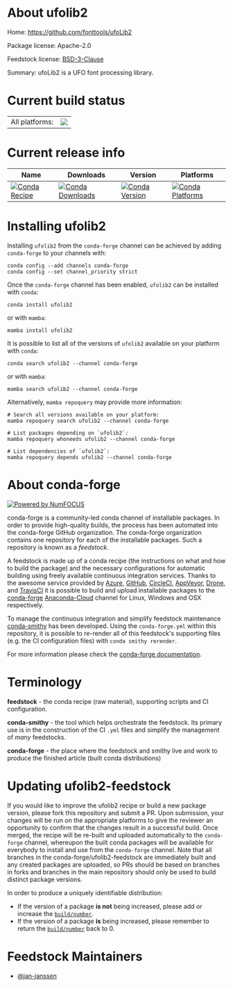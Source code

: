 About ufolib2
=============

Home: https://github.com/fonttools/ufoLib2

Package license: Apache-2.0

Feedstock license: [BSD-3-Clause](https://github.com/conda-forge/ufolib2-feedstock/blob/main/LICENSE.txt)

Summary: ufoLib2 is a UFO font processing library.

Current build status
====================


<table><tr><td>All platforms:</td>
    <td>
      <a href="https://dev.azure.com/conda-forge/feedstock-builds/_build/latest?definitionId=16941&branchName=main">
        <img src="https://dev.azure.com/conda-forge/feedstock-builds/_apis/build/status/ufolib2-feedstock?branchName=main">
      </a>
    </td>
  </tr>
</table>

Current release info
====================

| Name | Downloads | Version | Platforms |
| --- | --- | --- | --- |
| [![Conda Recipe](https://img.shields.io/badge/recipe-ufolib2-green.svg)](https://anaconda.org/conda-forge/ufolib2) | [![Conda Downloads](https://img.shields.io/conda/dn/conda-forge/ufolib2.svg)](https://anaconda.org/conda-forge/ufolib2) | [![Conda Version](https://img.shields.io/conda/vn/conda-forge/ufolib2.svg)](https://anaconda.org/conda-forge/ufolib2) | [![Conda Platforms](https://img.shields.io/conda/pn/conda-forge/ufolib2.svg)](https://anaconda.org/conda-forge/ufolib2) |

Installing ufolib2
==================

Installing `ufolib2` from the `conda-forge` channel can be achieved by adding `conda-forge` to your channels with:

```
conda config --add channels conda-forge
conda config --set channel_priority strict
```

Once the `conda-forge` channel has been enabled, `ufolib2` can be installed with `conda`:

```
conda install ufolib2
```

or with `mamba`:

```
mamba install ufolib2
```

It is possible to list all of the versions of `ufolib2` available on your platform with `conda`:

```
conda search ufolib2 --channel conda-forge
```

or with `mamba`:

```
mamba search ufolib2 --channel conda-forge
```

Alternatively, `mamba repoquery` may provide more information:

```
# Search all versions available on your platform:
mamba repoquery search ufolib2 --channel conda-forge

# List packages depending on `ufolib2`:
mamba repoquery whoneeds ufolib2 --channel conda-forge

# List dependencies of `ufolib2`:
mamba repoquery depends ufolib2 --channel conda-forge
```


About conda-forge
=================

[![Powered by
NumFOCUS](https://img.shields.io/badge/powered%20by-NumFOCUS-orange.svg?style=flat&colorA=E1523D&colorB=007D8A)](https://numfocus.org)

conda-forge is a community-led conda channel of installable packages.
In order to provide high-quality builds, the process has been automated into the
conda-forge GitHub organization. The conda-forge organization contains one repository
for each of the installable packages. Such a repository is known as a *feedstock*.

A feedstock is made up of a conda recipe (the instructions on what and how to build
the package) and the necessary configurations for automatic building using freely
available continuous integration services. Thanks to the awesome service provided by
[Azure](https://azure.microsoft.com/en-us/services/devops/), [GitHub](https://github.com/),
[CircleCI](https://circleci.com/), [AppVeyor](https://www.appveyor.com/),
[Drone](https://cloud.drone.io/welcome), and [TravisCI](https://travis-ci.com/)
it is possible to build and upload installable packages to the
[conda-forge](https://anaconda.org/conda-forge) [Anaconda-Cloud](https://anaconda.org/)
channel for Linux, Windows and OSX respectively.

To manage the continuous integration and simplify feedstock maintenance
[conda-smithy](https://github.com/conda-forge/conda-smithy) has been developed.
Using the ``conda-forge.yml`` within this repository, it is possible to re-render all of
this feedstock's supporting files (e.g. the CI configuration files) with ``conda smithy rerender``.

For more information please check the [conda-forge documentation](https://conda-forge.org/docs/).

Terminology
===========

**feedstock** - the conda recipe (raw material), supporting scripts and CI configuration.

**conda-smithy** - the tool which helps orchestrate the feedstock.
                   Its primary use is in the construction of the CI ``.yml`` files
                   and simplify the management of *many* feedstocks.

**conda-forge** - the place where the feedstock and smithy live and work to
                  produce the finished article (built conda distributions)


Updating ufolib2-feedstock
==========================

If you would like to improve the ufolib2 recipe or build a new
package version, please fork this repository and submit a PR. Upon submission,
your changes will be run on the appropriate platforms to give the reviewer an
opportunity to confirm that the changes result in a successful build. Once
merged, the recipe will be re-built and uploaded automatically to the
`conda-forge` channel, whereupon the built conda packages will be available for
everybody to install and use from the `conda-forge` channel.
Note that all branches in the conda-forge/ufolib2-feedstock are
immediately built and any created packages are uploaded, so PRs should be based
on branches in forks and branches in the main repository should only be used to
build distinct package versions.

In order to produce a uniquely identifiable distribution:
 * If the version of a package **is not** being increased, please add or increase
   the [``build/number``](https://docs.conda.io/projects/conda-build/en/latest/resources/define-metadata.html#build-number-and-string).
 * If the version of a package **is** being increased, please remember to return
   the [``build/number``](https://docs.conda.io/projects/conda-build/en/latest/resources/define-metadata.html#build-number-and-string)
   back to 0.

Feedstock Maintainers
=====================

* [@jan-janssen](https://github.com/jan-janssen/)

